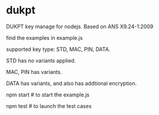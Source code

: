 # dukpt
DUKPT key manage for nodejs. Based on ANS X9.24-1:2009

find the examples in example.js

supported key type: STD, MAC, PIN, DATA.

STD has no variants applied.

MAC, PIN has variants.

DATA has variants, and also has addtional encryption.


npm start  # to start the example.js

npm test   # to launch the test cases
